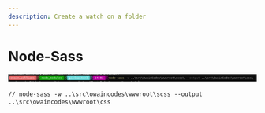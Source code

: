 ```yaml
---
description: Create a watch on a folder
---
```


# Node-Sass

<img src="../../../.gitbook/assets/image (3) (1).png" alt="" data-size="line">



```
// node-sass -w ..\src\owaincodes\wwwroot\scss --output ..\src\owaincodes\wwwroot\css

```
